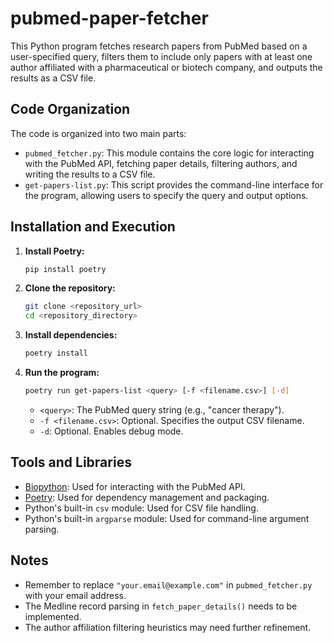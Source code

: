 # pubmed-paper-fetcher

This Python program fetches research papers from PubMed based on a user-specified query, filters them to include only papers with at least one author affiliated with a pharmaceutical or biotech company, and outputs the results as a CSV file.

## Code Organization

The code is organized into two main parts:

* `pubmed_fetcher.py`: This module contains the core logic for interacting with the PubMed API, fetching paper details, filtering authors, and writing the results to a CSV file.
* `get-papers-list.py`: This script provides the command-line interface for the program, allowing users to specify the query and output options.

## Installation and Execution

1.  **Install Poetry:**
    ```bash
    pip install poetry
    ```
2.  **Clone the repository:**
    ```bash
    git clone <repository_url>
    cd <repository_directory>
    ```
3.  **Install dependencies:**
    ```bash
    poetry install
    ```
4.  **Run the program:**
    ```bash
    poetry run get-papers-list <query> [-f <filename.csv>] [-d]
    ```
    * `<query>`: The PubMed query string (e.g., "cancer therapy").
    * `-f <filename.csv>`:  Optional. Specifies the output CSV filename.
    * `-d`: Optional. Enables debug mode.

## Tools and Libraries

* [Biopython](https://biopython.org/): Used for interacting with the PubMed API.
* [Poetry](https://python-poetry.org/): Used for dependency management and packaging.
* Python's built-in `csv` module: Used for CSV file handling.
* Python's built-in `argparse` module: Used for command-line argument parsing.

## Notes

* Remember to replace `"your.email@example.com"` in `pubmed_fetcher.py` with your email address.
* The Medline record parsing in `fetch_paper_details()` needs to be implemented.
* The author affiliation filtering heuristics may need further refinement.
